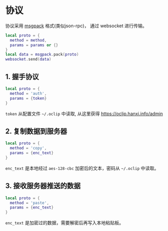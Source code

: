 # 协议

协议采用 [msgpack](https://msgpack.org) 格式(类似json-rpc)， 通过 websocket 进行传输。

```lua
local proto = {
  method = method,
  params = params or {}
}
local data = msgpack.pack(proto)
websocket.send(data)
```
 
 
## 1. 握手协议
 
```lua
local proto = {
  method = 'auth',
  params = {token}
}
```

`token` 从配置文件 `~/.oclip` 中读取, 从这里获得 <https://oclip.hanxi.info/admin>

## 2. 复制数据到服务器

```lua
local proto = {
  method = 'copy',
  params = {enc_text}
}
```

`enc_text` 是本地经过 `aes-128-cbc` 加密后的文本，密码从 `~/.oclip` 中读取。

## 3. 接收服务器推送的数据

```lua
local proto = {
  method = 'paste',
  params = {enc_text}
}
```

`enc_text` 是加密过的数据，需要解密后再写入本地粘贴板。

